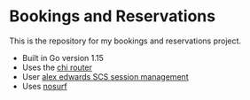 # Bookings and Reservations

This is the repository for my bookings and reservations project.

- Built in Go version 1.15
- Uses the [chi router](https://github.com/alexedwards/scs/v2)
- User [alex edwards SCS session management](https://github.com/alexedwards/scs/v2)
- Uses [nosurf](https://github.com/justinas/nosurf)